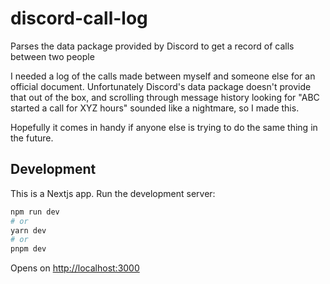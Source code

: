 # discord-call-log

Parses the data package provided by Discord to get a record of calls between two people

I needed a log of the calls made between myself and someone else for an official document. Unfortunately Discord's data package doesn't provide that out of the box, and scrolling through message history looking for "ABC started a call for XYZ hours" sounded like a nightmare, so I made this.

Hopefully it comes in handy if anyone else is trying to do the same thing in the future.

## Development

This is a Nextjs app. Run the development server:

```bash
npm run dev
# or
yarn dev
# or
pnpm dev
```

Opens on [http://localhost:3000](http://localhost:3000)
